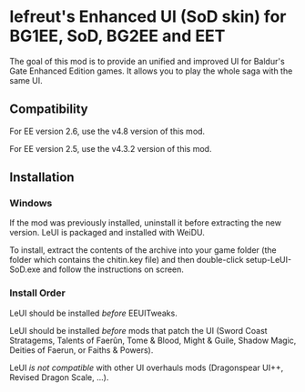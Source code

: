 # lefreut's Enhanced UI (SoD skin) for BG1EE, SoD, BG2EE and EET

The goal of this mod is to provide an unified and improved UI for Baldur's Gate Enhanced Edition games. It allows you to play the whole saga with the same UI.

## Compatibility

For EE version 2.6, use the v4.8 version of this mod.

For EE version 2.5, use the v4.3.2 version of this mod.

## Installation

### Windows

If the mod was previously installed, uninstall it before extracting the new version. LeUI is packaged and installed with WeiDU.

To install, extract the contents of the archive into your game folder (the folder which contains the chitin.key file) and then double-click setup-LeUI-SoD.exe and follow the instructions on screen.

### Install Order

LeUI should be installed *before* EEUITweaks.

LeUI should be installed *before* mods that patch the UI (Sword Coast Stratagems, Talents of Faerûn, Tome & Blood, Might & Guile, Shadow Magic, Deities of Faerun, or Faiths & Powers).

LeUI *is not compatible* with other UI overhauls mods (Dragonspear UI++, Revised Dragon Scale, ...).
